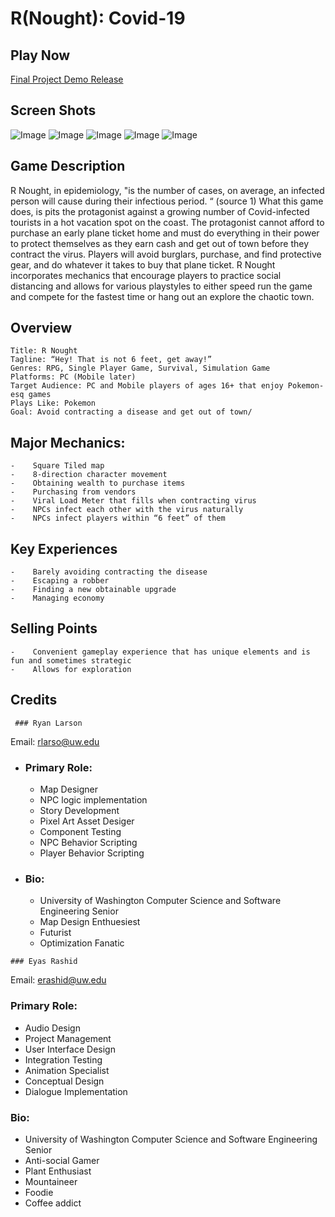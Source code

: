 # R(Nought): Covid-19

## Play Now

[Final Project Demo Release](https://connect.unity.com/mg/other/r-nought-covid-19-5)

## Screen Shots
![Image](src)
![Image](src)
![Image](src)
![Image](src)
![Image](src)

## Game Description

R Nought, in epidemiology, "is the number of cases, on average, an infected person will cause during their infectious period. “ (source 1) What this game does, is pits the protagonist against a growing number of Covid-infected tourists in a hot vacation spot on the coast. The protagonist cannot afford to purchase an early plane ticket home and must do everything in their power to protect themselves as they earn cash and get out of town before they contract the virus. Players will avoid burglars, purchase, and find protective gear, and do whatever it takes to buy that plane ticket. R Nought incorporates mechanics that encourage players to practice social distancing and allows for various playstyles to either speed run the game and compete for the fastest time or hang out an explore the chaotic town.


## Overview
```
Title: R Nought
Tagline: “Hey! That is not 6 feet, get away!”
Genres: RPG, Single Player Game, Survival, Simulation Game
Platforms: PC (Mobile later)
Target Audience: PC and Mobile players of ages 16+ that enjoy Pokemon-esq games 
Plays Like: Pokemon 
Goal: Avoid contracting a disease and get out of town/
```
## Major Mechanics:
```
-    Square Tiled map
-    8-direction character movement
-    Obtaining wealth to purchase items
-    Purchasing from vendors
-    Viral Load Meter that fills when contracting virus
-    NPCs infect each other with the virus naturally
-    NPCs infect players within “6 feet” of them
```

## Key Experiences
```
-    Barely avoiding contracting the disease
-    Escaping a robber
-    Finding a new obtainable upgrade
-    Managing economy
```

## Selling Points
```
-    Convenient gameplay experience that has unique elements and is fun and sometimes strategic
-    Allows for exploration
```

## Credits
```
 ### Ryan Larson
```
Email: rlarso@uw.edu

- ### Primary Role:
  - Map Designer 
  - NPC logic implementation
  - Story Development
  - Pixel Art Asset Desiger
  - Component Testing
  - NPC Behavior Scripting
  - Player Behavior Scripting


- ### Bio: 
  - University of Washington Computer Science and Software Engineering Senior
  - Map Design Enthuesiest
  - Futurist
  - Optimization Fanatic

```
### Eyas Rashid
```
Email: erashid@uw.edu

### Primary Role:
- Audio Design
- Project Management
- User Interface Design
- Integration Testing
- Animation Specialist
- Conceptual Design
- Dialogue Implementation

### Bio: 
- University of Washington Computer Science and Software Engineering Senior
- Anti-social Gamer
- Plant Enthusiast
- Mountaineer
- Foodie
- Coffee addict


